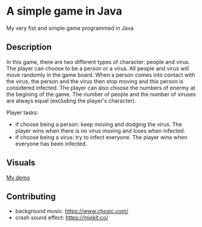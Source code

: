 # A simple game in Java 
My very fist and simple game programmed in Java

## Description 
In this game, there are two different types of character: people and virus. The player can choose to be a person or a virus. All people and virus will move randomly in the game board. When a person comes into contact with the virus, the person and the virus then stop moving and this person is considered infected.
The player can also choose the numbers of enermy at the begining of the game. The number of people and the number of viruses are always equal (excluding the player's character). 

Player tasks:
- if choose being a person: keep moving and dodging the virus. The player wins when there is no virus moving and loses when infected.
- if choose being a virus: try to infect everyone. The player wins when everyone has been infected.
 

## Visuals
[My demo](https://github.com/ngoccun-code/simple_java_game/blob/main/demo.png)

## Contributing 
- background music: https://www.chosic.com/
- crash sound effect: https://mixkit.co/
